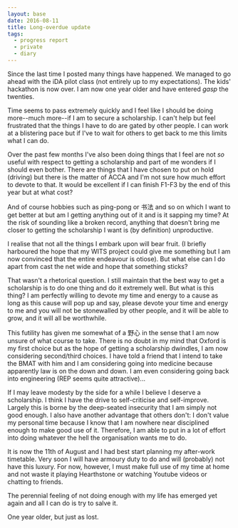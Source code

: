 ```yaml
---
layout: base
date: 2016-08-11
title: Long-overdue update
tags:
  - progress report
  - private
  - diary
---
```


Since the last time I posted many things have happened. We managed to go ahead
with the iDA pilot class (not entirely up to my expectations). The kids'
hackathon is now over. I am now one year older and have entered *gasp* the
twenties. 

Time seems to pass extremely quickly and I feel like I should be doing
more--much more--if I am to secure a scholarship. I can't help but feel
frustrated that the things I have to do are gated by other people. I can work at
a blistering pace but if I've to wait for others to get back to me this limits
what I can do.

Over the past few months I've also been doing things that I feel are not *so*
useful with respect to getting a scholarship and part of me wonders if I should 
even bother. There are things that I have chosen to put on hold (driving) 
but there is the matter of ACCA and I'm not
sure how much effort to devote to that. It would be excellent if I can finish
F1-F3 by the end of this year but at what cost? 

And of course hobbies such as ping-pong or 书法 and so on which I want to get
better at but am I getting anything out of it and is it sapping my time? At the 
risk of sounding like a broken record, anything that doesn't bring me closer to
getting the scholarship I want is (by definition) unproductive. 

I realise that not all the things I embark upon will bear fruit. (I briefly
harboured the hope that my WITS project could give me something but I am now 
convinced that the entire endeavour is otiose). But what else can I do apart
from cast the net wide and hope that something sticks? 

That wasn't a rhetorical question. I still maintain that the best way to get a
scholarship is to do one thing and do it extremely well. But what is this thing?
I am perfectly willing to devote my time and energy to
a cause as long as this cause will pop up and say, please devote your
time and energy to me and you will not be stonewalled by other people, and it
will be able to grow, and it will all be worthwhile. 

This futility has given me somewhat of a 野心 in the sense that I am now
unsure of what course to take. There is no doubt in my mind that Oxford is my
first choice but as the hope of getting a scholarship dwindles, I am now
considering second/third choices. I have told a friend that I intend to take the
BMAT with him and I am considering going into medicine because apparently law is
on the down and down. I am even considering going back into engineering (REP
seems quite attractive)... 

If I may leave modesty by the side for a while I believe I deserve a
scholarship. I think I have the drive to self-criticise and self-improve.
Largely this is borne by the deep-seated insecurity that I am simply not good
enough. I also have another advantage that others don't: I don't value my
personal time because I know that I am nowhere near disciplined enough to make
good use of it. Therefore, I am able to put in a lot of effort into doing
whatever the hell the organisation wants me to do. 

It is now the 11th of August and I had best start planning my after-work
timetable. Very soon I will have armoury duty to do and will (probably) not have
this luxury. For now, however, I must make full use of my time at home and not
waste it playing Hearthstone or watching Youtube videos or chatting to friends. 

The perennial feeling of not doing enough with my life has emerged yet again
and all I can do is try to salve it.

One year older, but just as lost. 

